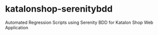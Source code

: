 # katalonshop-serenitybdd
Automated Regression Scripts using Serenity BDD for Katalon Shop Web Application

